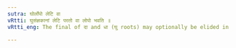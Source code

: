 ```yaml
---
sutra: घोर्लोपो लेटि वा
vRtti: घुसंज्ञकानां लेटि परतो वा लोपो भवति ॥
vRtti_eng: The final of दा and धा (घु roots) may optionally be elided in the Subjunctive (लेट्) ॥

---
```

